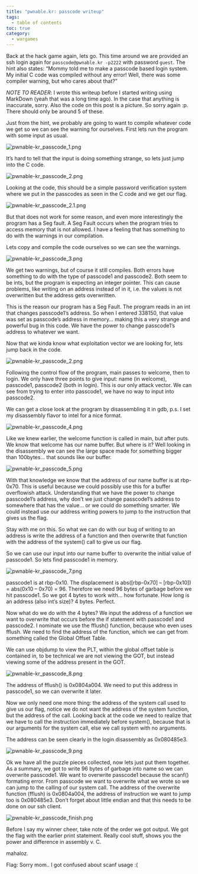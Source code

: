 ```yaml
---
title: "pwnable.kr: passcode writeup"
tags:
  - table of contents
toc: true
category:
  - wargames
---
```



Back at the hack game again, lets go. This time around we are provided an ssh login again for  `passcode@pwnable.kr -p2222` with password `guest`. The hint also states: “Mommy told me to make a passcode based login system. My initial C code was compiled without any error! Well, there was some compiler warning, but who cares about that?” 
					
*NOTE TO READER*: I wrote this writeup before I started writing using MarkDown
(yeah that was a long time ago). In the case that anything is inaccurate, sorry.
Also the code on this post is a picture. So sorry again :p. There should only be
around 5 of these.

Just from the hint, we probably are going to want to compile whatever code we get so we can see the warning for ourselves. First lets run the program with some input as usual.

![pwnable-kr_passcode_1.png](/assets/images/wargames/pwnable-kr_passcode/pwnable-kr_passcode_1.png)

It’s hard to tell that the input is doing something strange, so lets just jump into the C code.


![pwnable-kr_passcode_2.png](/assets/images/wargames/pwnable-kr_passcode/pwnable-kr_passcode_2.png)

Looking at the code, this should be a simple password verification system where we put in the passcodes as seen in the C code and we get our flag.


![pwnable-kr_passcode_2.1.png](/assets/images/wargames/pwnable-kr_passcode/pwnable-kr_passcode_2.1.png)

But that does not work for some reason, and even more interestingly the program has a Seg fault. A Seg Fault occurs when the program tries to access memory that is not allowed. I have a feeling that has something to do with the warnings in our compilation. 

Lets copy and compile the code ourselves so we can see the warnings.
	

![pwnable-kr_passcode_3.png](/assets/images/wargames/pwnable-kr_passcode/pwnable-kr_passcode_3.png)

We get two warnings, but of course it still compiles. Both errors have something to do with the type of passcode1 and passcode2. Both seem to be ints, but the program is expecting an integer pointer. This can cause problems, like writing on an address instead of in it, i.e. the values is not overwritten but the address gets overwritten. 

This is the reason our program has a Seg Fault. The program reads in an int that changes passcode1’s address. So when I entered 338150, that value was set as passcode’s address in memory… making this a very strange and powerful bug in this code. We have the power to change passcode1’s address to whatever we want.  

Now that we kinda know what exploitation vector we are looking for, lets jump back in the code. 


![pwnable-kr_passcode_2.png](/assets/images/wargames/pwnable-kr_passcode/pwnable-kr_passcode_2.png)

Following the control flow of the program, main passes to welcome, then to login. We only have three points to give input: name (in welcome), passcode1, passcode2 (both in login). This is our only attack vector. We can see from trying to enter into passcode1, we have no way to input into passcode2.

We can get a close look at the program by disassembling it in gdb, p.s. I set my disassembly flavor to intel for a nice format.


![pwnable-kr_passcode_4.png](/assets/images/wargames/pwnable-kr_passcode/pwnable-kr_passcode_4.png)

Like we knew earlier, the welcome function is called in main, but after puts. We know that welcome has our name buffer. But where is it? Well looking in the disassembly we can see the large space made for something bigger than 100bytes… that sounds like our buffer.

![pwnable-kr_passcode_5.png](/assets/images/wargames/pwnable-kr_passcode/pwnable-kr_passcode_5.png)

With that knowledge we know that the address of our name buffer is at rbp-0x70.  This is useful because we could possibly use this for a buffer overflowish attack. Understanding that we have the power to change passcode1’s address, why don’t we just change passcode1’s address to somewhere that has the value… or we could do something smarter. We could instead use our address writing powers to jump to the instruction that gives us the flag.

Stay with me on this. So what we can do with our bug of writing to an address is write the address of a function and then overwrite that function with the address of the system() call to give us our flag.

So we can use our input into our name buffer to overwrite the initial value of passcode1. So lets find passcode1 in memory.


![pwnable-kr_passcode_7.png](/assets/images/wargames/pwnable-kr_passcode/pwnable-kr_passcode_7.png)

passcode1 is at rbp-0x10. The displacement is abs([rbp-0x70] – [rbp-0x10]) = abs(0x10 – 0x70) =  96.
Therefore we need 96 bytes of garbage before we hit passcode1. So we got 4 bytes to work with… how fortunate. How long is an address (also int’s size)? 4 bytes. Perfect. 

Now what do we do with the 4 bytes? We input the address of a function we want to overwrite that occurs before the if statement with passcode1 and passcode2. I nominate we use the fflush() function, because who even uses fflush. We need to find the address of the function, which we can get from something called the Global Offset Table. 

We can use objdump to view the PLT, within the global offset table is contained in, to be technical we are not viewing the GOT, but instead viewing some of the address present in the GOT.


![pwnable-kr_passcode_8.png](/assets/images/wargames/pwnable-kr_passcode/pwnable-kr_passcode_8.png)

The address of fflush() is 0x0804a004. We need to put this address in passcode1, so we can overwrite it later. 

Now we only need one more thing: the address of the system call used to give us our flag, notice we do not want the address of the system function, but the address of the call. Looking back at the code we need to realize that we have to call the instruction immediately before system(), because that is our arguments for the system call, else we call system with no arguments.

The address can be seen clearly in the login disassembly as 0x080485e3.


![pwnable-kr_passcode_9.png](/assets/images/wargames/pwnable-kr_passcode/pwnable-kr_passcode_9.png)

Ok we have all the puzzle pieces collected, now lets just put them together. As a summary, we got to write 96 bytes of garbage into name so we can overwrite passcode1. We want to overwrite passcode1 because the scanf() formating error. From passcode we want to overwrite what we wrote so we can jump to the calling of our system call. The address of the overwrite function (fflush) is  0x0804a004, the address of instruction we want to jump too is 0x080485e3. Don’t forget about little endian and that this needs to be done on our ssh client.


![pwnable-kr_passcode_finish.png](/assets/images/wargames/pwnable-kr_passcode/pwnable-kr_passcode_finish.png)

Before I say my winner cheer, take note of the order we got output. We got the flag with the earlier print statement. Really cool stuff, shows you the power and difference in assembly v. C.

mahaloz.

Flag: Sorry mom.. I got confused about scanf usage :(

